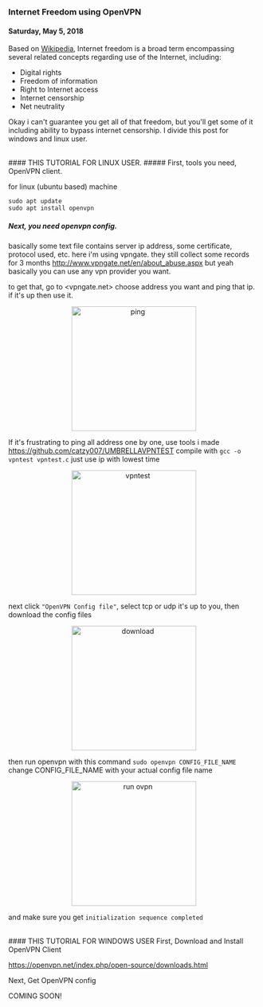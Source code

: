 ### **Internet Freedom using OpenVPN**
#### Saturday, May 5, 2018

Based on [Wikipedia](https://en.wikipedia.org/wiki/Internet_freedom), Internet freedom 
is a broad term encompassing several related concepts regarding use of the Internet, 
including:
* Digital rights
* Freedom of information
* Right to Internet access
* Internet censorship
* Net neutrality

Okay i can't guarantee you get all of that freedom, but you'll get some of it including 
ability to bypass internet censorship. I divide this post for windows and linux user.

<br>
#### THIS TUTORIAL FOR LINUX USER.
##### First, tools you need, OpenVPN client. 

for linux (ubuntu based) machine 
```
sudo apt update
sudo apt install openvpn
```

##### Next, you need openvpn config.
basically some text file contains server ip address, some certificate, protocol used, 
etc. here i'm using vpngate. they still collect some records for 3 months 
<http://www.vpngate.net/en/about_abuse.aspx> but yeah basically you can use 
any vpn provider you want. 

to get that, go to <vpngate.net> choose address you want and ping that ip. if it's 
up then use it. 
<p align="center">
	<img src="./posts/2018-05-05-internet-freedom-using-openvpn/1.png" height="250px" alt="ping">
</p> 

If it's frustrating to ping all address one by one, use tools i made 
<https://github.com/catzy007/UMBRELLAVPNTEST> compile with `gcc -o vpntest vpntest.c` 
just use ip with lowest time
<p align="center">
	<img src="./posts/2018-05-05-internet-freedom-using-openvpn/2.png" height="250px" alt="vpntest">
</p> 

next click `"OpenVPN Config file"`, select tcp or udp it's up to you, then download the config files
<p align="center">
	<img src="./posts/2018-05-05-internet-freedom-using-openvpn/3.png" height="250px" alt="download">
</p> 

then run openvpn with this command `sudo openvpn CONFIG_FILE_NAME` change CONFIG_FILE_NAME with your 
actual config file name
<p align="center">
	<img src="./posts/2018-05-05-internet-freedom-using-openvpn/4.png" height="250px" alt="run ovpn">
</p> 

and make sure you get `initialization sequence completed`

<br>
#### THIS TUTORIAL FOR WINDOWS USER
First, Download and Install OpenVPN Client

https://openvpn.net/index.php/open-source/downloads.html

Next, Get OpenVPN config

COMING SOON! 
